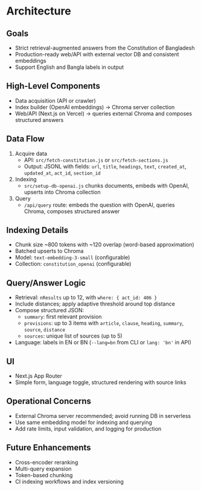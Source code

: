 # Architecture

## Goals

- Strict retrieval-augmented answers from the Constitution of Bangladesh
- Production-ready web/API with external vector DB and consistent embeddings
- Support English and Bangla labels in output

## High-Level Components

- Data acquisition (API or crawler)
- Index builder (OpenAI embeddings) → Chroma server collection
- Web/API (Next.js on Vercel) → queries external Chroma and composes structured answers

## Data Flow

1. Acquire data
   - API: `src/fetch-constitution.js` or `src/fetch-sections.js`
   - Output: JSONL with fields: `url`, `title`, `headings`, `text`, `created_at`, `updated_at`, `act_id`, `section_id`
2. Indexing
   - `src/setup-db-openai.js` chunks documents, embeds with OpenAI, upserts into Chroma collection
3. Query
   - `/api/query` route: embeds the question with OpenAI, queries Chroma, composes structured answer

## Indexing Details

- Chunk size ~800 tokens with ~120 overlap (word-based approximation)
- Batched upserts to Chroma
- Model: `text-embedding-3-small` (configurable)
- Collection: `constitution_openai` (configurable)

## Query/Answer Logic

- Retrieval: `nResults` up to 12, with `where: { act_id: 406 }`
- Include distances; apply adaptive threshold around top distance
- Compose structured JSON:
  - `summary`: first relevant provision
  - `provisions`: up to 3 items with `article`, `clause`, `heading`, `summary`, `source`, `distance`
  - `sources`: unique list of sources (up to 5)
- Language: labels in EN or BN (`--lang=bn` from CLI or `lang: 'bn'` in API)

## UI

- Next.js App Router
- Simple form, language toggle, structured rendering with source links

## Operational Concerns

- External Chroma server recommended; avoid running DB in serverless
- Use same embedding model for indexing and querying
- Add rate limits, input validation, and logging for production

## Future Enhancements

- Cross-encoder reranking
- Multi-query expansion
- Token-based chunking
- CI indexing workflows and index versioning
